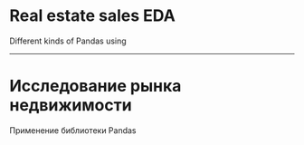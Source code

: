 # Real estate sales EDA

Different kinds of Pandas using

---

# Исследование рынка недвижимости

Применение библиотеки Pandas
